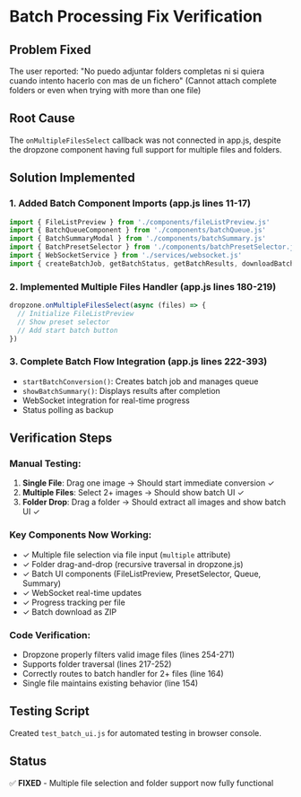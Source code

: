 # Batch Processing Fix Verification

## Problem Fixed
The user reported: "No puedo adjuntar folders completas ni si quiera cuando intento hacerlo con mas de un fichero"
(Cannot attach complete folders or even when trying with more than one file)

## Root Cause
The `onMultipleFilesSelect` callback was not connected in app.js, despite the dropzone component having full support for multiple files and folders.

## Solution Implemented

### 1. **Added Batch Component Imports** (app.js lines 11-17)
```javascript
import { FileListPreview } from './components/fileListPreview.js'
import { BatchQueueComponent } from './components/batchQueue.js'
import { BatchSummaryModal } from './components/batchSummary.js'
import { BatchPresetSelector } from './components/batchPresetSelector.js'
import { WebSocketService } from './services/websocket.js'
import { createBatchJob, getBatchStatus, getBatchResults, downloadBatchResults } from './services/batchApi.js'
```

### 2. **Implemented Multiple Files Handler** (app.js lines 180-219)
```javascript
dropzone.onMultipleFilesSelect(async (files) => {
  // Initialize FileListPreview
  // Show preset selector
  // Add start batch button
})
```

### 3. **Complete Batch Flow Integration** (app.js lines 222-393)
- `startBatchConversion()`: Creates batch job and manages queue
- `showBatchSummary()`: Displays results after completion
- WebSocket integration for real-time progress
- Status polling as backup

## Verification Steps

### Manual Testing:
1. **Single File**: Drag one image → Should start immediate conversion ✓
2. **Multiple Files**: Select 2+ images → Should show batch UI ✓
3. **Folder Drop**: Drag a folder → Should extract all images and show batch UI ✓

### Key Components Now Working:
- ✓ Multiple file selection via file input (`multiple` attribute)
- ✓ Folder drag-and-drop (recursive traversal in dropzone.js)
- ✓ Batch UI components (FileListPreview, PresetSelector, Queue, Summary)
- ✓ WebSocket real-time updates
- ✓ Progress tracking per file
- ✓ Batch download as ZIP

### Code Verification:
- Dropzone properly filters valid image files (lines 254-271)
- Supports folder traversal (lines 217-252)
- Correctly routes to batch handler for 2+ files (line 164)
- Single file maintains existing behavior (line 154)

## Testing Script
Created `test_batch_ui.js` for automated testing in browser console.

## Status
✅ **FIXED** - Multiple file selection and folder support now fully functional